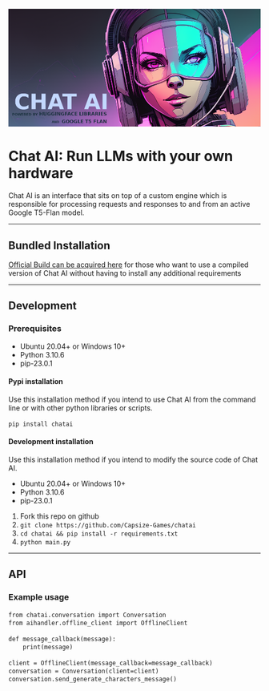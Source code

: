 [![Banner](banner.png)](https://capsizegames.itch.io/chat-ai)

# Chat AI: Run LLMs with your own hardware

Chat AI is an interface that sits on top of a custom engine which is responsible for processing requests and responses 
to and from an active Google T5-Flan model.

---

## Bundled Installation

[Official Build can be acquired here](https://capsizegames.itch.io/chat-ai) for those who want to use a compiled version of Chat AI without having to install any additional requirements

---

## Development

### Prerequisites

- Ubuntu 20.04+ or Windows 10+
- Python 3.10.6
- pip-23.0.1

#### Pypi installation

Use this installation method if you intend to use Chat AI from the command line or with
other python libraries or scripts.

`pip install chatai`

#### Development installation

Use this installation method if you intend to modify the source code of Chat AI.

- Ubuntu 20.04+ or Windows 10+
- Python 3.10.6
- pip-23.0.1

1. Fork this repo on github
2. `git clone https://github.com/Capsize-Games/chatai`
2. `cd chatai && pip install -r requirements.txt`
3. `python main.py`

---

## API

### Example usage

```
from chatai.conversation import Conversation
from aihandler.offline_client import OfflineClient

def message_callback(message):
    print(message)

client = OfflineClient(message_callback=message_callback)
conversation = Conversation(client=client)
conversation.send_generate_characters_message()
```
